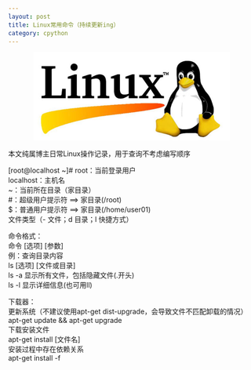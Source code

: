 ```yaml
---
layout: post
title: Linux常用命令（持续更新ing）
category: cpython
---
```

<div align="center">
<img width="400" height="180" src="https://raw.githubusercontent.com/carrylaw/IMG/master/img_py/jp10.jpg" />
</div>

本文纯属博主日常Linux操作记录，用于查询不考虑编写顺序

\[root@localhost ~\]\#
root：当前登录用户   
localhost：主机名   
~：当前所在目录（家目录）   
\#：超级用户提示符 ==> 家目录(/root)   
$：普通用户提示符 ==> 家目录(/home/user01)   
文件类型（- 文件；d 目录；l 快捷方式）

命令格式：      
命令 [选项] [参数]      
例：查询目录内容    
ls [选项] [文件或目录]    
ls -a 显示所有文件，包括隐藏文件(.开头)      
ls -l 显示详细信息(也可用ll)  

下载器：     
更新系统（不建议使用apt-get dist-upgrade，会导致文件不匹配卸载的情况）     
apt-get update && apt-get upgrade         
下载安装文件        
apt-get install [文件名]             
安装过程中存在依赖关系            
apt-get install -f           







   
